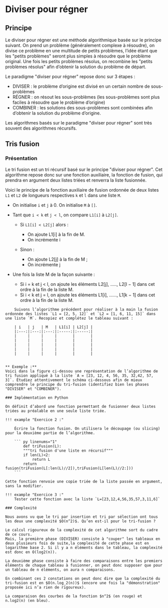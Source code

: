 # Diviser pour régner

## Principe

Le diviser pour régner est une méthode algorithmique basée sur le principe suivant. On prend un problème (généralement complexe à résoudre), on divise ce problème en une multitude de petits problèmes, l’idée étant que les "petits problèmes" seront plus simples à résoudre que le problème original. Une fois les petits problèmes résolus, on recombine les "petits problèmes résolus" afin d’obtenir la solution du problème de départ.

Le paradigme "diviser pour régner" repose donc sur 3 étapes :

* DIVISER : le problème d’origine est divisé en un certain nombre de sous-problèmes
* RÉGNER : on résout les sous-problèmes (les sous-problèmes sont plus faciles à résoudre que le problème d’origine)
* COMBINER : les solutions des sous-problèmes sont combinées afin d’obtenir la solution du problème d’origine.

Les algorithmes basés sur le paradigme "diviser pour régner" sont très souvent des algorithmes récursifs.

## Tris fusion

### Présentation

Le tri fusion est un tri récursif basé sur le principe "diviser pour régner". Cet algorithme repose donc sur une fonction auxiliaire, la fonction de fusion, qui prendra en argument deux listes triées et renverra la liste fusionnée.

Voici le principe de la fonction auxiliaire de fusion ordonnée de deux listes `L1` et `L2` de longueurs respectives `k` et `l` dans une liste `M`.

* On initialise `i` et `j` à 0. On initialise `M` à `[]`.
* Tant que `i < k` et `j < l`, on compare `L1[i]` à `L2[j]`.
  
  * Si `L1[i] < L2[j]` alors :
  
    * On ajoute L1[i] à la fin de M.
    * On incrémente i
  
  * Sinon :

    * On ajoute L2[j] à la fin de M ;
    * On incrémente j

* Une fois la liste M de la façon suivante :
  
  * Si i = k et j < l, on ajoute les éléments L2[j], ....., L2[l − 1] dans cet ordre à la fin de la liste M.
  * Si i < k et j = l, on ajoute les éléments L1[i], ......, L1[k − 1] dans cet ordre à la fin de la liste M.
  
```example "Exercice n°1 :"
    Suivons l’algorithme précédent pour réaliser à la main la fusion ordonnée des listes `L1 = [2, 5, 12]` et `L2 = [1, 6, 11, 15]` dans une liste `M`. Recopiez et complétez le tableau suivant :

    | i   | j   | M   | L1[i] | L2[j] |
    |:---:|:---:|:---:|:-----:|:-----:|
    |     |     |     |       |       |
    |     |     |     |       |       |
    |     |     |     |       |       |
    |     |     |     |       |       |
    |     |     |     |       |       |


** Exemple :**
Voici dans la figure ci-dessou une représentation de l’algorithme de tri fusion appliqué à la liste `A = [23, 12, 4, 56, 35, 32,42, 57, 3]`. Étudiez attentivement le schéma ci-dessous afin de mieux comprendre le principe du tri-fusion (identifiez bien les phases "DIVISER" et "COMBINER").

### Implémentation en Python

On définit d’abord une fonction permettant de fusionner deux listes triées au préalable en une seule liste triée.

!!! example "Exercice 2 :"

    Écrire la fonction fusion. On utilisera le découpage (ou slicing) pour la deuxième partie de l’algorithme.

    ``` py linenums="1"
        def triFusion(L):
        """tri fusion d'une liste en récursif"""
        if len(L)<2:
            return L
        return fusion(triFusion(L[:len(L)//2]),triFusion(L[len(L)//2:]))
    ```

Cette fonction renvoie une copie triée de la liste passée en argument, sans la modifier.

!!! example "Exercice 3 :"
    Tester cette fonction avec la liste `L=[23,12,4,56,35,57,3,11,6]`

### Complexité

Nous avons vu que le tri par insertion et tri par sélection ont tous les deux une complexité $O(n^2)$. Qu’en est-il pour le tri-fusion ?

Le calcul rigoureux de la complexité de cet algorithme sort du cadre de ce cours.
Mais, la première phase (DIVISER) consiste à "couper" les tableaux en deux plusieurs fois de suite,la complexité de cette phase est en logarithme base 2. Si il y a n éléments dans le tableau, la complexité est donc en O(log2(n)).

La deuxième phase consiste à faire des comparaisons entre les premiers éléments de chaque tableau à fusionner, on peut donc supposer que pour un tableau de n éléments, on aura n comparaisons.

En combinant ces 2 constations on peut donc dire que la complexité du tri-fusion est en $O(n.log_2(n))$ (encore une fois la "démonstration" proposée ici n’a rien de rigoureux).

La comparaison des courbes de la fonction $n^2$ (en rouge) et n.log2(n) (en bleu).